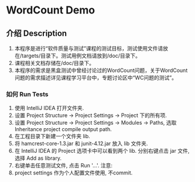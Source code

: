 # WordCount Demo

## 介绍 Description
1. 本程序是进行“软件质量与测试”课程的测试目标，测试使用文件请放在/targets/目录下。测试用例文档请放到/doc/目录下。
1. 课程相关文档存储在/doc/目录下。
1. 本程序的需求是黑盒测试中曾经讨论过的WordCount问题，关于WordCount问题的需求描述详见课程学习平台中，专题讨论区中“WC问题的测试”。

### 如何 Run Tests
1. 使用 IntelliJ IDEA 打开文件夹.
1. 设置 Project Structure -> Project Settings -> Project 下的所有项.
1. 设置 Project Structure -> Project Settings -> Modules -> Paths, 选取 Inheritance project compile output path.
1. 在工程目录下新建一个文件夹 lib.
1. 将 hamcrest-core-1.3.jar 和 junit-4.12.jar 放入 lib 文件夹.
1. 在 IntelliJ IDEA 的 Project 选项卡中可以看到两个 lib. 分别右键点击 jar 文件, 选择 Add as library.
1. 右键单击任意测试文件, 点击 Run '...'.
注意:
1. project settings 作为个人配置文件使用, 不commit.
